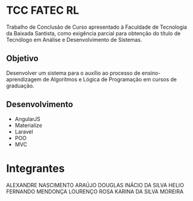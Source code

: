 
# TCC FATEC RL
Trabalho de Conclusão de Curso apresentado à Faculdade de Tecnologia da Baixada Santista, como exigência parcial para obtenção do título de Tecnólogo em Análise e Desenvolvimento de Sistemas.

## Objetivo
Desenvolver um sistema para o auxílio ao processo de ensino-aprendizagem de Algoritmos e Lógica de Programação em cursos de graduação.

## Desenvolvimento
* AngularJS
* Materialize
* Laravel
* POO
* MVC

# Integrantes
ALEXANDRE NASCIMENTO ARAÚJO
DOUGLAS INÁCIO DA SILVA
HELIO FERNANDO MENDONÇA LOURENÇO ROSA
KARINA DA SILVA MOREIRA


